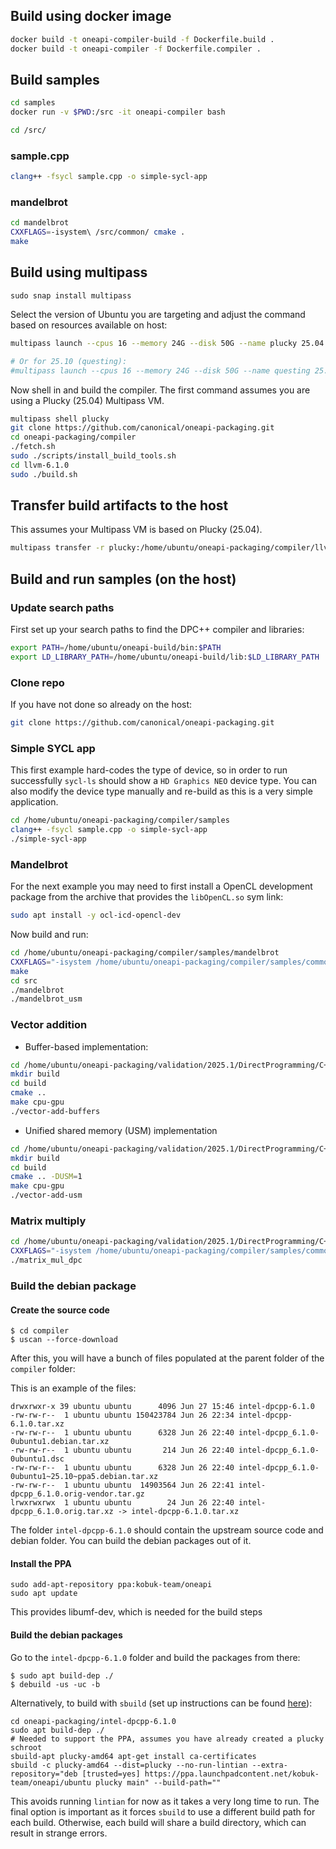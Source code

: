 Build using docker image
---

```bash
docker build -t oneapi-compiler-build -f Dockerfile.build .
docker build -t oneapi-compiler -f Dockerfile.compiler .
```

Build samples
---

```bash
cd samples
docker run -v $PWD:/src -it oneapi-compiler bash

cd /src/
```

### sample.cpp
```bash
clang++ -fsycl sample.cpp -o simple-sycl-app
```

### mandelbrot
```bash
cd mandelbrot
CXXFLAGS=-isystem\ /src/common/ cmake .
make
```

Build using multipass
---

```
sudo snap install multipass
```

Select the version of Ubuntu you are targeting and adjust the command based on resources available on host:

```bash
multipass launch --cpus 16 --memory 24G --disk 50G --name plucky 25.04

# Or for 25.10 (questing):
#multipass launch --cpus 16 --memory 24G --disk 50G --name questing 25.10
```

Now shell in and build the compiler. The first command assumes you are using a Plucky (25.04) Multipass VM.

```bash
multipass shell plucky
git clone https://github.com/canonical/oneapi-packaging.git
cd oneapi-packaging/compiler
./fetch.sh
sudo ./scripts/install_build_tools.sh
cd llvm-6.1.0
sudo ./build.sh
```

## Transfer build artifacts to the host

This assumes your Multipass VM is based on Plucky (25.04).

```bash
multipass transfer -r plucky:/home/ubuntu/oneapi-packaging/compiler/llvm-6.1.0/build /home/ubuntu/oneapi-build
```

## Build and run samples (on the host)

### Update search paths

First set up your search paths to find the DPC++ compiler and libraries:

```bash
export PATH=/home/ubuntu/oneapi-build/bin:$PATH
export LD_LIBRARY_PATH=/home/ubuntu/oneapi-build/lib:$LD_LIBRARY_PATH
```

### Clone repo

If you have not done so already on the host:

```bash
git clone https://github.com/canonical/oneapi-packaging.git
```

### Simple SYCL app

This first example hard-codes the type of device, so in order to run successfully `sycl-ls` should show a `HD Graphics NEO` device type. You can also modify the device type manually and re-build as this is a very simple application.

```bash
cd /home/ubuntu/oneapi-packaging/compiler/samples
clang++ -fsycl sample.cpp -o simple-sycl-app
./simple-sycl-app
```

### Mandelbrot

For the next example you may need to first install a OpenCL development package from the archive that provides the `libOpenCL.so` sym link:

```bash
sudo apt install -y ocl-icd-opencl-dev
```

Now build and run:

```bash
cd /home/ubuntu/oneapi-packaging/compiler/samples/mandelbrot
CXXFLAGS="-isystem /home/ubuntu/oneapi-packaging/compiler/samples/common" cmake .
make
cd src
./mandelbrot
./mandelbrot_usm
```

### Vector addition

* Buffer-based implementation:

```bash
cd /home/ubuntu/oneapi-packaging/validation/2025.1/DirectProgramming/C++SYCL/DenseLinearAlgebra/vector-add
mkdir build
cd build
cmake ..
make cpu-gpu
./vector-add-buffers
```

* Unified shared memory (USM) implementation

```bash
cd /home/ubuntu/oneapi-packaging/validation/2025.1/DirectProgramming/C++SYCL/DenseLinearAlgebra/vector-add
mkdir build
cd build
cmake .. -DUSM=1
make cpu-gpu
./vector-add-usm
```

### Matrix multiply

```bash
cd /home/ubuntu/oneapi-packaging/validation/2025.1/DirectProgramming/C++SYCL/DenseLinearAlgebra/matrix_mul
CXXFLAGS="-isystem /home/ubuntu/oneapi-packaging/compiler/samples/common" make all
./matrix_mul_dpc
```


### Build the debian package

#### Create the source code

```
$ cd compiler
$ uscan --force-download
```

After this, you will have a bunch of files populated at the parent folder of the `compiler` folder:

This is an example of the files:

```
drwxrwxr-x 39 ubuntu ubuntu      4096 Jun 27 15:46 intel-dpcpp-6.1.0
-rw-rw-r--  1 ubuntu ubuntu 150423784 Jun 26 22:34 intel-dpcpp-6.1.0.tar.xz
-rw-rw-r--  1 ubuntu ubuntu      6328 Jun 26 22:40 intel-dpcpp_6.1.0-0ubuntu1.debian.tar.xz
-rw-rw-r--  1 ubuntu ubuntu       214 Jun 26 22:40 intel-dpcpp_6.1.0-0ubuntu1.dsc
-rw-rw-r--  1 ubuntu ubuntu      6328 Jun 26 22:40 intel-dpcpp_6.1.0-0ubuntu1~25.10~ppa5.debian.tar.xz
-rw-rw-r--  1 ubuntu ubuntu  14903564 Jun 26 22:41 intel-dpcpp_6.1.0.orig-vendor.tar.gz
lrwxrwxrwx  1 ubuntu ubuntu        24 Jun 26 22:40 intel-dpcpp_6.1.0.orig.tar.xz -> intel-dpcpp-6.1.0.tar.xz
```

The folder `intel-dpcpp-6.1.0` should contain the upstream source code and debian folder. You can build the debian packages out of it.

#### Install the PPA
```
sudo add-apt-repository ppa:kobuk-team/oneapi
sudo apt update
```
This provides libumf-dev, which is needed for the build steps

#### Build the debian packages

Go to the `intel-dpcpp-6.1.0` folder and build the packages from there:

```
$ sudo apt build-dep ./
$ debuild -us -uc -b
```

Alternatively, to build with `sbuild` (set up instructions can be found [here](https://wiki.ubuntu.com/SimpleSbuild)):

```
cd oneapi-packaging/intel-dpcpp-6.1.0
sudo apt build-dep ./
# Needed to support the PPA, assumes you have already created a plucky schroot
sbuild-apt plucky-amd64 apt-get install ca-certificates
sbuild -c plucky-amd64 --dist=plucky --no-run-lintian --extra-repository="deb [trusted=yes] https://ppa.launchpadcontent.net/kobuk-team/oneapi/ubuntu plucky main" --build-path=""
```

This avoids running `lintian` for now as it takes a very long time to run. The final option is important as it forces `sbuild` to use a different build path for each build. Otherwise, each build will share a build directory, which can result in strange errors.




